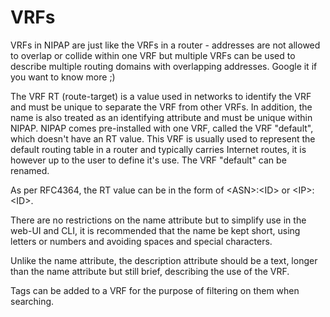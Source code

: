 VRFs
====
VRFs in NIPAP are just like the VRFs in a router - addresses are not allowed to overlap or collide within one VRF but multiple VRFs can be used to describe multiple routing domains with overlapping addresses. Google it if you want to know more ;)

The VRF RT (route-target) is a value used in networks to identify the VRF and must be unique to separate the VRF from other VRFs. In addition, the name is also treated as an identifying attribute and must be unique within NIPAP. NIPAP comes pre-installed with one VRF, called the VRF "default", which doesn't have an RT value. This VRF is usually used to represent the default routing table in a router and typically carries Internet routes, it is however up to the user to define it's use. The VRF "default" can be renamed.

As per RFC4364, the RT value can be in the form of &lt;ASN&gt;:&lt;ID&gt; or &lt;IP&gt;:&lt;ID&gt;.

There are no restrictions on the name attribute but to simplify use in the web-UI and CLI, it is recommended that the name be kept short, using letters or numbers and avoiding spaces and special characters.

Unlike the name attribute, the description attribute should be a text, longer than the name attribute but still brief, describing the use of the VRF.

Tags can be added to a VRF for the purpose of filtering on them when searching.
